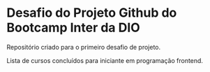 # Desafio do Projeto Github do Bootcamp Inter da DIO
 Repositório criado para o primeiro desafio de projeto.
 
 Lista de cursos concluídos para iniciante em programação frontend.
 
